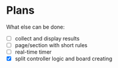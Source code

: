 # Plans

What else can be done:
- [ ] collect and display results
- [ ] page/section with short rules
- [ ] real-time timer
- [x] split controller logic and board creating
